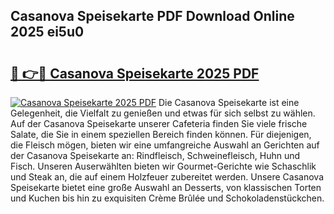 ## Casanova Speisekarte PDF Download Online 2025 ei5u0

# <h2><a href="http://gcai90z.nevu.top/?p=Casanova+Speisekarte">🔗 👉🔴 Casanova Speisekarte 2025 PDF</a></h2>

[![Casanova Speisekarte 2025 PDF](https://i.imgur.com/dBaPXMq.png)](http://gcai90z.nevu.top/?p=Casanova+Speisekarte)
Die Casanova Speisekarte ist eine Gelegenheit, die Vielfalt zu genießen und etwas für sich selbst zu wählen. Auf der Casanova Speisekarte unserer Cafeteria finden Sie viele frische Salate, die Sie in einem speziellen Bereich finden können. Für diejenigen, die Fleisch mögen, bieten wir eine umfangreiche Auswahl an Gerichten auf der Casanova Speisekarte an: Rindfleisch, Schweinefleisch, Huhn und Fisch. Unseren Auserwählten bieten wir Gourmet-Gerichte wie Schaschlik und Steak an, die auf einem Holzfeuer zubereitet werden. Unsere Casanova Speisekarte bietet eine große Auswahl an Desserts, von klassischen Torten und Kuchen bis hin zu exquisiten Crème Brûlée und Schokoladenstückchen.
